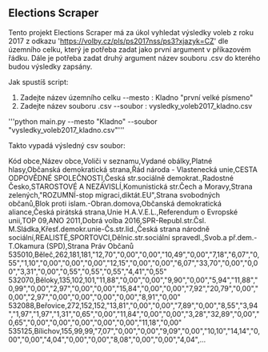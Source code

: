 Elections Scraper
------------------

Tento projekt Elections Scraper má za úkol vyhledat výsledky voleb z roku 2017 z odkazu 'https://volby.cz/pls/ps2017nss/ps3?xjazyk=CZ' dle územního celku, který je potřeba zadat jako první argument v příkazovém řádku. Dále je potřeba zadat druhý argument název souboru .csv do kterého budou výsledky zapsány.

Jak spustíš script:
1. Zadejte název územního celku --mesto : Kladno "první velké písmeno"
2. Zadejte název souboru .csv --soubor : vysledky_voleb2017_kladno.csv

'''python main.py --mesto "Kladno" --soubor "vysledky_voleb2017_kladno.csv"'''


Takto vypadá výsledný csv soubor:

Kód obce,Název obce,Voliči v seznamu,Vydané obálky,Platné hlasy,Občanská demokratická strana,Řád národa - Vlastenecká unie,CESTA ODPOVĚDNÉ SPOLEČNOSTI,Česká str.sociálně demokrat.,Radostné Česko,STAROSTOVÉ A NEZÁVISLÍ,Komunistická str.Čech a Moravy,Strana zelených,"ROZUMNÍ-stop migraci,diktát.EU",Strana svobodných občanů,Blok proti islam.-Obran.domova,Občanská demokratická aliance,Česká pirátská strana,Unie H.A.V.E.L.,Referendum o Evropské unii,TOP 09,ANO 2011,Dobrá volba 2016,SPR-Republ.str.Čsl. M.Sládka,Křesť.demokr.unie-Čs.str.lid.,Česká strana národně sociální,REALISTÉ,SPORTOVCI,Dělnic.str.sociální spravedl.,Svob.a př.dem.-T.Okamura (SPD),Strana Práv Občanů
535010,Běleč,262,181,181,"12,70","0,00","0,00","10,49","0,00","7,18","6,07","0,55","1,10","0,00","0,00","0,00","12,15","0,00","0,00","6,07","33,70","0,00","0,00","3,31","0,00","0,55","0,55","0,55","4,41","0,55"
532070,Běloky,135,102,101,"11,88","0,00","0,00","9,90","0,00","5,94","11,88","0,99","0,00","2,97","0,00","0,00","15,84","0,00","0,00","7,92","20,79","0,00","0,00","2,97","0,00","0,00","0,00","0,00","8,91","0,00"
532088,Beřovice,272,152,152,"13,81","0,00","0,00","7,89","0,00","8,55","3,94","1,97","1,97","1,31","0,65","0,00","11,84","0,00","0,00","3,28","32,89","0,00","0,65","0,00","0,00","0,00","0,00","0,00","11,18","0,00"
535125,Bílichov,155,99,99,"7,07","0,00","0,00","9,09","0,00","10,10","14,14","0,00","0,00","4,04","0,00","0,00","8,08","0,00","0,00","4,04",...

